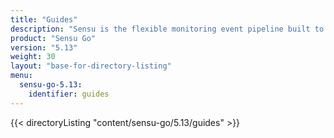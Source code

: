 ```yaml
---
title: "Guides"
description: "Sensu is the flexible monitoring event pipeline built to reduce operator burden and meet the challenges of monitoring multi-cloud and ephemeral infrastructures. Get started with a guided walkthrough."
product: "Sensu Go"
version: "5.13"
weight: 30
layout: "base-for-directory-listing"
menu:
  sensu-go-5.13:
    identifier: guides
---
```


{{< directoryListing "content/sensu-go/5.13/guides" >}}
